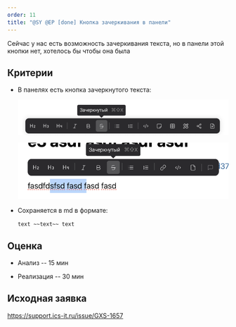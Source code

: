 ```yaml
---
order: 11
title: "@SY @EP [done] Кнопка зачеркивания в панели"
---
```


Сейчас у нас есть возможность зачеркивания текста, но в панели этой кнопки нет, хотелось бы чтобы она была

## Критерии

-  В панелях есть кнопка зачеркнутого текста:

   ![](./knopka-zacherkivaniya-v-paneli.png)

   ![](./knopka-zacherkivaniya-v-paneli-2.png)

-  Сохраняется в md в формате:

   ```
   text ~~text~~ text
   ```

## Оценка

-  Анализ -- 15 мин

-  Реализация -- 30 мин

## Исходная заявка

<https://support.ics-it.ru/issue/GXS-1657>

## 